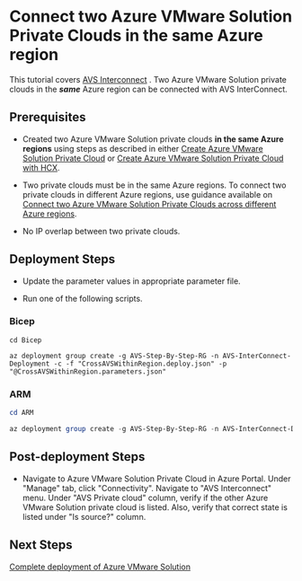# Connect two Azure VMware Solution Private Clouds in the same Azure region

This tutorial covers [AVS Interconnect](https://docs.microsoft.com/azure/azure-vmware/connect-multiple-private-clouds-same-region?WT.mc_id=Portal-VMCP) . Two Azure VMware Solution private clouds in the ***same*** Azure region can be connected with AVS InterConnect.

## Prerequisites

* Created two Azure VMware Solution private clouds **in the same Azure regions** using steps as described in either [Create Azure VMware Solution Private Cloud](../../PrivateCloud/AVS-PrivateCloud/readme.md) or [Create Azure VMware Solution Private Cloud with HCX](../../PrivateCloud/AVS-PrivateCloud-WithHCX/readme.md).

* Two private clouds must be in the same Azure regions. To connect two private clouds in different Azure regions, use guidance available on [Connect two Azure VMware Solution Private Clouds across different Azure regions](../../Networking/AVS-to-AVS-CrossRegion-GlobalReach/readme.md).

* No IP overlap between two private clouds.

## Deployment Steps

* Update the parameter values in appropriate parameter file.

* Run one of the following scripts.

### Bicep

```azurecli-interactive
cd Bicep

az deployment group create -g AVS-Step-By-Step-RG -n AVS-InterConnect-Deployment -c -f "CrossAVSWithinRegion.deploy.json" -p "@CrossAVSWithinRegion.parameters.json"
```

### ARM

```powershell
cd ARM

az deployment group create -g AVS-Step-By-Step-RG -n AVS-InterConnect-Deployment -c -f "CrossAVSWithinRegion.deploy.json" -p "@CrossAVSWithinRegion.parameters.json"
```

## Post-deployment Steps

* Navigate to Azure VMware Solution Private Cloud in Azure Portal. Under "Manage" tab, click "Connectivity". Navigate to "AVS Interconnect" menu. Under "AVS Private cloud" column, verify if the other Azure VMware Solution private cloud is listed. Also, verify that correct state is listed under "Is source?" column.

## Next Steps

[Complete deployment of Azure VMware Solution](../../../AVS-Landing-Zone/GreenField/readme.md)
